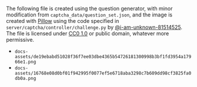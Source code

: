 The following file is created using the question generator, with minor modification from `captcha_data/question_set.json`, and the image is created with [Pillow](https://pillow.readthedocs.io/) using the code specified in `server/captcha/controller/challenge.py` by [@i-am-unknown-81514525](https://github.com/i-am-unknown-81514525). The file is licensed under [CC0 1.0](https://creativecommons.org/publicdomain/zero/1.0) or public domain, whatever more permissive.

- `docs-assets/de19ebabd51028f36f7ee03dbe4365b54726181300998b3bf1fd3954a17966e1.png`
- `docs-assets/16768e08d0bf01f942995f0077ef5e6718aba3298c7b609dd98cf3825fa0db0a.png`
